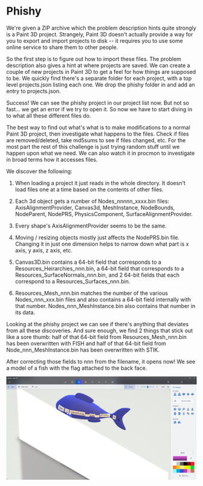 Phishy
======

We're given a ZIP archive which the problem description hints quite
strongly is a Paint 3D project. Strangely, Paint 3D doesn't actually
provide a way for you to export and import projects to disk -- it
requires you to use some online service to share them to other
people.

So the first step is to figure out how to import these files. The
problem description also gives a hint at where projects are saved.
We can create a couple of new projects in Paint 3D to get a feel for
how things are supposed to be. We quickly find there's a separate
folder for each project, with a top level projects.json listing each
one. We drop the phishy folder in and add an entry to projects.json.

Success! We can see the phishy project in our project list now. But
not so fast... we get an error if we try to open it. So now we have
to start diving in to what all these different files do.

The best way to find out what's what is to make modifications to a
normal Paint 3D project, then investigate what happens to the files.
Check if files are removed/deleted, take md5sums to see if files
changed, etc. For the most part the rest of this challenge is just
trying random stuff until we happen upon what we need. We can also
watch it in procmon to investigate in broad terms how it accesses
files.

We discover the following:

1. When loading a project it just reads in the whole directory. It
doesn't load files one at a time based on the contents of other
files.

1. Each 3d object gets a number of Nodes_nnnnn_xxxx.bin files:
AxisAlignmentProvider, Canvas3d, MeshInstance, NodeBounds,
NodeParent, NodePRS, PhysicsComponent, SurfaceAlignmentProvider.

1. Every shape's AxisAlignmentProvider seems to be the same.

1. Moving / resizing objects mostly just affects the NodePRS.bin
file. Changing it in just one dimension helps to narrow down what
part is x axis, y axis, z axis, etc.

1. Canvas3D.bin contains a 64-bit field that corresponds to a
Resources_Heirarchies_nnn.bin, a 64-bit field that corresponds to
a Resources_SurfaceNormals_nnn.bin, and 2 64-bit fields that each
correspond to a Resources_Surfaces_nnn.bin.

1. Resources_Mesh_nnn.bin matches the number of the various
Nodes_nnn_xxx.bin files and also contains a 64-bit field internally
with that number. Nodes_nnn_MeshInstance.bin also contains that
number in its data.

Looking at the phishy project we can see if there's anything that
deviates from all these discoveries. And sure enough, we find 2
things that stick out like a sore thumb: half of that 64-bit field
from Resources_Mesh_nnn.bin has been overwritten with FISH and half
of that 64-bit field from Node_nnn_MeshInstance.bin has been
overwritten with STIK.

After correcting those fields to nnn from the filename, it opens now!
We see a model of a fish with the flag attached to the back face.

![screenshot](phishy.png)
